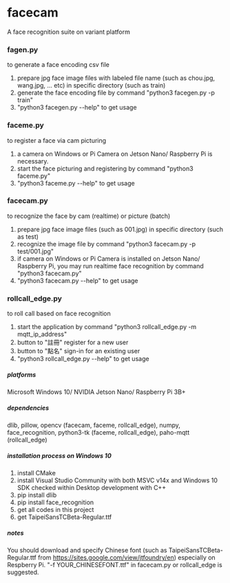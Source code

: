 # facecam
A face recognition suite on variant platform

### fagen.py

to generate a face encoding csv file

1. prepare jpg face image files with labeled file name (such as chou.jpg, wang.jpg, ... etc) in specific directory (such as train)
2. generate the face encoding file by command "python3 facegen.py -p train"
3. "python3 facegen.py --help" to get usage

### faceme.py

to register a face via cam picturing

1. a camera on Windows or Pi Camera on Jetson Nano/ Raspberry Pi is necessary.
2. start the face picturing and registering by command "python3 faceme.py"
3. "python3 faceme.py --help" to get usage

### facecam.py

to recognize the face by cam (realtime) or picture (batch)

1. prepare jpg face image files (such as 001.jpg) in specific directory (such as test)
2. recognize the image file by command "python3 facecam.py -p test/001.jpg"
3. if camera on Windows or Pi Camera is installed on Jetson Nano/ Raspberry Pi, you may run realtime face recognition by command "python3 facecam.py"
4. "python3 facecam.py --help" to get usage

### rollcall_edge.py

to roll call based on face recognition

1. start the application by command "python3 rollcall_edge.py -m mqtt_ip_address"
2. button to "註冊" register for a new user
3. button to "點名" sign-in for an existing user
4. "python3 rollcall_edge.py --help" to get usage

##### platforms

Microsoft Windows 10/ NVIDIA Jetson Nano/ Raspberry Pi 3B+

##### dependencies

dlib, pillow, opencv (facecam, faceme, rollcall_edge), numpy, face_recognition, python3-tk (faceme, rollcall_edge), paho-mqtt (rollcall_edge)

##### installation process on Windows 10

1. install CMake
2. install Visual Studio Community with both MSVC v14x and Windows 10 SDK checked within Desktop development with C++
3. pip install dlib
4. pip install face_recognition
5. get all codes in this project
6. get TaipeiSansTCBeta-Regular.ttf

##### notes

You should download and specify Chinese font (such as TaipeiSansTCBeta-Regular.ttf from https://sites.google.com/view/jtfoundry/en) especially on Respberry Pi. "-f YOUR_CHINESEFONT.ttf" in facecam.py or rollcall_edge is suggested.
